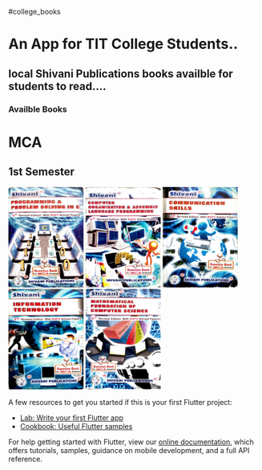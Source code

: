 #college_books

# An App for TIT College Students..
## local Shivani Publications books availble for students to read....
### Availble Books

# MCA
## 1st Semester
<img src = "assets/mca/Sem1/C01.jpg" width = "150" height ="200"></img>
<img src = "assets/mca/Sem1/CO&AL01.jpg" width = "150" height ="200"></img>
<img src = "assets/mca/Sem1/CS01.jpg" width = "150" height ="200"></img>
<img src = "assets/mca/Sem1/IT01.jpg" width = "150" height ="200"></img>
<img src = "assets/mca/Sem1/MF01.jpg" width = "150" height ="200"></img>


A few resources to get you started if this is your first Flutter project:

- [Lab: Write your first Flutter app](https://flutter.dev/docs/get-started/codelab)
- [Cookbook: Useful Flutter samples](https://flutter.dev/docs/cookbook)

For help getting started with Flutter, view our
[online documentation](https://flutter.dev/docs), which offers tutorials,
samples, guidance on mobile development, and a full API reference.
